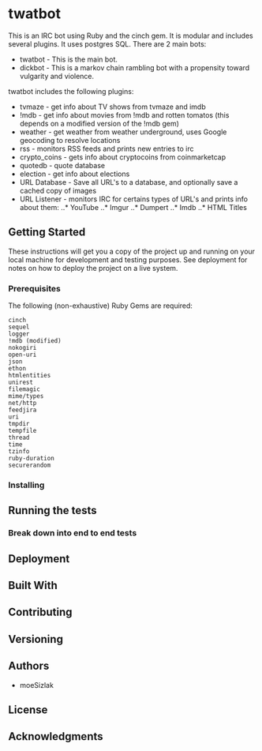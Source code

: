 # twatbot

This is an IRC bot using Ruby and the cinch gem.  It is modular and includes several plugins.  It uses postgres SQL.  There are 2 main bots:

* twatbot - This is the main bot.
* dickbot - This is a markov chain rambling bot with a propensity toward vulgarity and violence.

twatbot includes the following plugins:

* tvmaze - get info about TV shows from tvmaze and imdb
* !mdb - get info about movies from !mdb and rotten tomatos (this depends on a modified version of the !mdb gem)
* weather - get weather from weather underground, uses Google geocoding to resolve locations
* rss - monitors RSS feeds and prints new entries to irc
* crypto_coins - gets info about cryptocoins from coinmarketcap
* quotedb - quote database
* election - get info about elections
* URL Database - Save all URL's to a database, and optionally save a cached copy of images
* URL Listener - monitors IRC for certains types of URL's and prints info about them:
..* YouTube
..* Imgur
..* Dumpert
..* Imdb
..* HTML Titles


## Getting Started

These instructions will get you a copy of the project up and running on your local machine for development and testing purposes. See deployment for notes on how to deploy the project on a live system.

### Prerequisites

The following (non-exhaustive) Ruby Gems are required:

```
cinch
sequel
logger
!mdb (modified)
nokogiri
open-uri
json
ethon
htmlentities
unirest
filemagic
mime/types
net/http
feedjira
uri
tmpdir
tempfile
thread
time
tzinfo
ruby-duration
securerandom
```

### Installing


## Running the tests


### Break down into end to end tests


## Deployment


## Built With


## Contributing


## Versioning
 

## Authors

* moeSizlak

## License


## Acknowledgments

